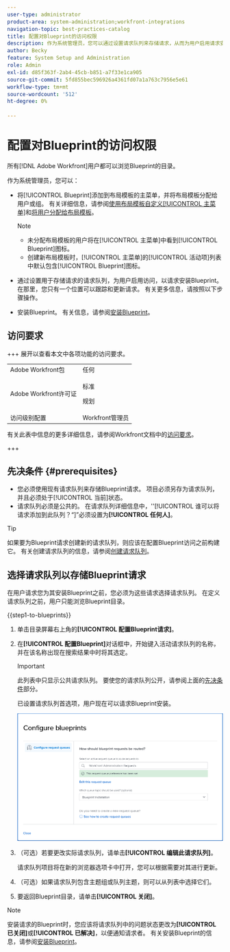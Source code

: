 ```yaml
---
user-type: administrator
product-area: system-administration;workfront-integrations
navigation-topic: best-practices-catalog
title: 配置对Blueprint的访问权限
description: 作为系统管理员，您可以通过设置请求队列来存储请求，从而为用户启用请求安装Blueprint的访问权限。 在那里，您只有一个位置可以跟踪和更新请求。
author: Becky
feature: System Setup and Administration
role: Admin
exl-id: d85f363f-2ab4-45cb-b851-a7f33e1ca905
source-git-commit: 5fd855bec596926a4361fd07a1a763c7956e5e61
workflow-type: tm+mt
source-wordcount: '512'
ht-degree: 0%

---
```


# 配置对Blueprint的访问权限

所有[!DNL Adobe Workfront]用户都可以浏览Blueprint的目录。

作为系统管理员，您可以：

* 将[!UICONTROL Blueprint]添加到布局模板的主菜单，并将布局模板分配给用户或组。 有关详细信息，请参阅[使用布局模板自定义[!UICONTROL 主菜单]](/help/quicksilver/administration-and-setup/customize-workfront/use-layout-templates/customize-main-menu.md)和[将用户分配给布局模板](/help/quicksilver/administration-and-setup/customize-workfront/use-layout-templates/assign-users-to-layout-template.md)。

  >[!NOTE]
  >
  >* 未分配布局模板的用户将在[!UICONTROL 主菜单]中看到[!UICONTROL Blueprint]图标。
  >* 创建新布局模板时，[!UICONTROL 主菜单]的[!UICONTROL 活动项]列表中默认包含[!UICONTROL Blueprint]图标。


* 通过设置用于存储请求的请求队列，为用户启用访问，以请求安装Blueprint。 在那里，您只有一个位置可以跟踪和更新请求。 有关更多信息，请按照以下步骤操作。
* 安装Blueprint。 有关信息，请参阅[安装Blueprint](../../administration-and-setup/blueprints/blueprints-install.md)。

## 访问要求

+++ 展开以查看本文中各项功能的访问要求。

<table style="table-layout:auto"> 
 <col> 
 <col> 
 <tbody> 
  <tr> 
   <td role="rowheader">Adobe Workfront包</td> 
   <td>任何</td> 
  </tr> 
  <tr> 
   <td role="rowheader">Adobe Workfront许可证</td> 
   <td>
   <p>标准</p>
   <p>规划</p></td> 
  </tr> 
  <tr> 
   <td role="rowheader">访问级别配置</td> 
   <td>Workfront管理员 </td> 
  </tr> 
 </tbody> 
</table>

有关此表中信息的更多详细信息，请参阅Workfront文档中的[访问要求](/help/quicksilver/administration-and-setup/add-users/access-levels-and-object-permissions/access-level-requirements-in-documentation.md)。

+++

## 先决条件 {#prerequisites}

* 您必须使用现有请求队列来存储Blueprint请求。 项目必须另存为请求队列，并且必须处于[!UICONTROL 当前]状态。
* 请求队列必须是公共的。 在请求队列详细信息中，&#39;&#39;[!UICONTROL 谁可以将请求添加到此队列？“]”必须设置为&#x200B;**[!UICONTROL 任何人]**。

>[!TIP]
>
>如果要为Blueprint请求创建新的请求队列，则应该在配置Blueprint访问之前构建它。 有关创建请求队列的信息，请参阅[创建请求队列](../../manage-work/requests/create-and-manage-request-queues/create-request-queue.md)。

## 选择请求队列以存储Blueprint请求

在用户请求您为其安装Blueprint之前，您必须为这些请求选择请求队列。 在定义请求队列之前，用户只能浏览Blueprint目录。

{{step1-to-blueprints}}

1. 单击目录屏幕右上角的&#x200B;**[!UICONTROL 配置Blueprint请求]**。

   <!--
   <li value="3" data-mc-conditions="QuicksilverOrClassic.Draft mode"> <p>In the <strong>Configure blueprints</strong> dialog, ensure that the <strong>Configure request queues</strong> tab is selected.</p> </li>
   -->

1. 在&#x200B;**[!UICONTROL 配置Blueprint]**&#x200B;对话框中，开始键入活动请求队列的名称，并在该名称出现在搜索结果中时将其选定。

   >[!IMPORTANT]
   >
   >此列表中只显示公共请求队列。 要使您的请求队列公开，请参阅上面的[先决条件](#prerequisites)部分。

   已设置请求队列首选项，用户现在可以请求Blueprint安装。

   ![配置请求队列](assets/Blueprints_access_setup_request_queue.png)

1. （可选）若要更改实际请求队列，请单击&#x200B;**[!UICONTROL 编辑此请求队列]**。

   请求队列项目将在新的浏览器选项卡中打开，您可以根据需要对其进行更新。

1. （可选）如果请求队列包含主题组或队列主题，则可以从列表中选择它们。
1. 要返回Blueprint目录，请单击&#x200B;**[!UICONTROL 关闭]**。

>[!NOTE]
>
>安装请求的Blueprint时，您应该将请求队列中的问题状态更改为&#x200B;**[!UICONTROL 已关闭]**&#x200B;或&#x200B;**[!UICONTROL 已解决]**，以便通知请求者。 有关安装Blueprint的信息，请参阅[安装Blueprint](../../administration-and-setup/blueprints/blueprints-install.md)。
